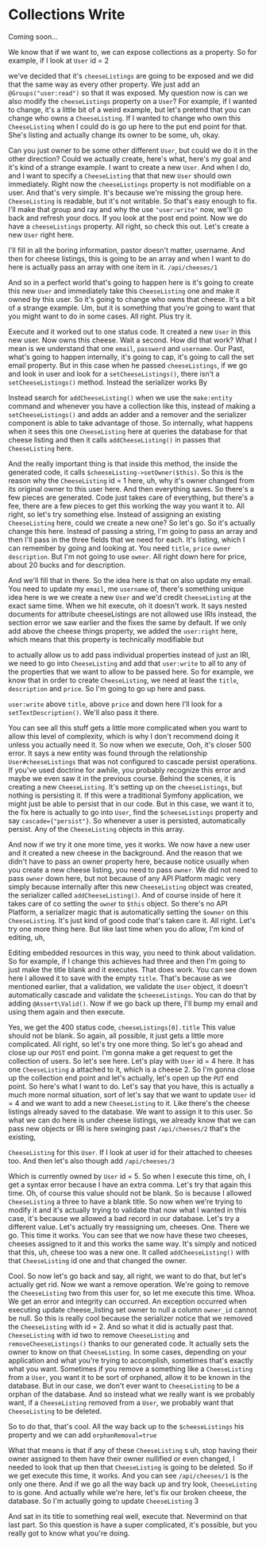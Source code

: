 # Collections Write

Coming soon...

We know that if we want to, we can expose collections as a property. So for example,
if I look at `User` id = 2

we've decided that it's `cheeseListings` are going to be exposed and we did that the
same way as every other property. We just add an `@Groups("user:read")` so that it
was exposed. My question now is can we also modify the `cheeseListings` property on a
`User`? For example, if I wanted to change, it's a little bit of a weird example, but
let's pretend that you can change who owns a `CheeseListing`. If I wanted to change
who own this `CheeseListing` when I could do is go up here to the put end point for
that. She's listing and actually change its owner to be some, uh, okay.

Can you just owner to be some other different `User`, but could we do it in the other
direction? Could we actually create, here's what, here's my goal and it's kind of a
strange example. I want to create a new `User`. And when I do, and I want to specify a
`CheeseListing` that that new `User` should own immediately. Right now the 
`cheeseListings` property is not modifiable on a user. And that's very simple. It's because
we're missing the group here. `CheeseListing` is readable, but it's not writable. So
that's easy enough to fix. I'll make that group and ray and why the use `"user:write"`
now, we'll go back and refresh your docs. If you look at the post end point. Now we
do have a `cheeseListings` property. All right, so check this out. Let's create a
new `User` right here.

I'll fill in all the boring information, pastor doesn't matter, username. And then
for cheese listings, this is going to be an array and when I want to do here is
actually pass an array with one item in it. `/api/cheeses/1`

And so in a perfect world that's going to happen here is it's going to create this
new `User` and immediately take this `CheeseListing` one and make it owned by this user.
So it's going to change who owns that cheese. It's a bit of a strange example. Um,
but it is something that you're going to want that you might want to do in some
cases. All right. Plus try it.

Execute and it worked out to one status code. It created a new `User` in this new user.
Now owns this cheese. Wait a second. How did that work? What I mean is we understand
that one `email`, `password` and `username`. Our Past, what's going to happen internally,
it's going to cap, it's going to call the set email property. But in this case when
he passed `cheeseListings`, if we go and look in user and look for a `setCheeseListings()`, 
there isn't a `setCheeseListings()` method. Instead the serializer works By

Instead search for `addCheeseListing()` when we use the `make:entity` command and whenever
you have a collection like this, instead of making a `setCheeseListings()` and adds an
adder and a remover and the serializer component is able to take advantage of those.
So internally, what happens when it sees this one `CheeseListing` here at queries the
database for that cheese listing and then it calls `addCheeseListing()` in passes that
`CheeseListing` here.

And the really important thing is that inside this method, the inside the generated
code, it calls `$cheeseListing->setOwner($this)`. So this is the reason why the 
`CheeseListing` id = 1 here, uh, why it's owner changed from its original owner to this user
here. And then everything saves. So there's a few pieces are generated. Code just
takes care of everything, but there's a fee, there are a few pieces to get this
working the way you want it to. All right, so let's try something else. Instead of
assigning an existing `CheeseListing` here, could we create a new one? So let's go. So
it's actually change this here. Instead of passing a string, I'm going to pass an
array and then I'll pass in the three fields that we need for each. It's listing,
which I can remember by going and looking at. You need `title`, `price` `owner`
`description`. But I'm not going to use `owner`. All right down here for price, about 20
bucks and for description.

And we'll fill that in there. So the idea here is that on also update my email. You
need to update my `email`, me `username` of, there's something unique idea here is we we
create a new `User` and we'd credit `CheeseListing` at the exact same time. When we hit
execute, oh it doesn't work. It says nested documents for attribute cheeseListings
are not allowed use IRIs instead, the section error we saw earlier and the fixes
the same by default. If we only add above the cheese things property, we added the
`user:right` here, which means that this property is technically modifiable but

to actually allow us to add pass individual properties instead of just an IRI, we
need to go into `CheeseListing` and add that `user:write` to all to any of the
properties that we want to allow to be passed here. So for example, we know that in
order to create `CheeseListing`, we need at least the `title`, `description` and `price`. So
I'm going to go up here and pass.

`user:write` above `title`, above `price` and down here I'll look for a 
`setTextDescription()`. We'll also pass it there.

You can see all this stuff gets a little more complicated when you want to allow this
level of complexity, which is why I don't recommend doing it unless you actually need
it. So now when we execute, Ooh, it's closer 500 error. It says a new entity was found
through the relationship `User#cheeseListings` that was not configured to cascade
persist operations. If you've used doctrine for awhile, you probably recognize this
error and maybe we even saw it in the previous course. Behind the scenes, it is
creating a new `CheeseListing`. It's setting up on the `cheeseListings`, but nothing is
persisting it. If this were a traditional Symfony application, we might just be able
to persist that in our code. But in this case, we want it to, the fix here is
actually to go into `User`, find the `$cheeseListings` property and say `cascade={"persist"}`.
So whenever a user is persisted, automatically persist. Any of the `CheeseListing`
objects in this array.

And now if we try it one more time, yes it works. We now have a new user and it
created a new cheese in the background. And the reason that we didn't have to pass an
owner property here, because notice usually when you create a new cheese listing, you
need to pass `owner`. We did not need to pass `owner` down here, but not because of any
API Platform magic very simply because internally after this new `CheeseListing`
object was created, the serializer called `addCheeseListing()`. And of course inside of
here it takes care of co setting the `owne`r to `$this` object. So there's no API
Platform, a serializer magic that is automatically setting the `$owner` on this 
`CheeseListing`. It's just kind of good code that's taken care it. All right. Let's try one
more thing here. But like last time when you do allow, I'm kind of editing, uh,

Editing embedded resources in this way, you need to think about validation. So for
example, if I change this achieves had three and then I'm going to just make the
title blank and it executes. That does work. You can see down here I allowed it to
save with the empty `title`. That's because as we mentioned earlier, that a validation,
we validate the `User` object, it doesn't automatically cascade and validate the 
`$cheeseListings`. You can do that by adding `@Assert\Valid()`. Now if we go back up
there, I'll bump my email and using them again and then execute.

Yes, we get the 400 status code, `cheeseListings[0].title`
This value should not be blank. So again, all possible, it just gets a little
more complicated. All right, so let's try one more thing. So let's go ahead and close
up our `POST` end point. I'm gonna make a get request to get the collection of users.
So let's see here. Let's play with `User` id = 4 here. It has one `CheeseListing` a
attached to it, which is a cheese 2. So I'm gonna close up the collection end point
and let's actually, let's open up the `PUT` end point. So here's what I want to do.
Let's say that you have, this is actually a much more normal situation, sort of let's
say that we want to update `User` id = 4 and we want to add a new `CheeseListing` to it.
Like there's the cheese listings already saved to the database. We want to assign it
to this user. So what we can do here is under cheese listings, we already know that
we can pass new objects or IRI is here swinging past `/api/cheeses/2` that's the
existing,

`CheeseListing` for this `User`. If I look at user id for their attached to cheeses too.
And then let's also though add `/api/cheeses/3`

Which is currently owned by `User` id = 5. So when I execute this time, oh, I get a
syntax error because I have an extra comma. Let's try that again this time. Oh, of
course this value should not be blank. So is because I allowed `CheeseListing` a three
to have a blank title. So now when we're trying to modify it and it's actually trying
to validate that now what I wanted in this case, it's because we allowed a bad record
in our database. Let's try a different value. Let's actually try reassigning um,
cheeses. One. There we go. This time it works. You can see that we now have these two
cheeses, cheeses assigned to it and this works the same way. It's simply and noticed
that this, uh, cheese too was a new one. It called `addCheeseListing()` with that
`CheeseListing` id one and that changed the owner.

Cool. So now let's go back and say, all right, we want to do that, but let's actually
get rid. Now we want a remove operation. We're going to remove the `CheeseListing` two
from this user for, so let me execute this time. Whoa. We get an error and integrity
can occurred. An exception occurred when executing update cheese_listing set owner to
null a column `owner_id` cannot be null. So this is really cool because the serializer
notice that we removed the `CheeseListing` with id = 2. And so what it did is actually
past that. `CheeseListing` with id two to remove `CheeseListing` and 
`removeCheeseListings()` thanks to our generated code. It actually sets the owner to know on that
`CheeseListing`. In some cases, depending on your application and what you're trying
to accomplish, sometimes that's exactly what you want. Sometimes if you remove a
something like a `CheeseListing` from a `User`, you want it to be sort of orphaned,
allow it to be known in the database. But in our case, we don't ever want to 
`CheeseListing` to be a orphan of the database. And so instead what we really want is we
probably want, if a `CheeseListing` removed from a `User`, we probably want that 
`CheeseListing` to be deleted.

So to do that, that's cool. All the way back up to the `$cheeseListings` his property
and we can add `orphanRemoval=true`

What that means is that if any of these `CheeseListing` s uh, stop having their owner
assigned to them have their owner nullified or even changed, I needed to look that
up then that `CheeseListing` is going to be deleted. So if we get execute this time, it
works. And you can see `/api/cheeses/1` is the only one there.
And if we go all the way back up and try look, `CheeseListing` to is gone. And
actually while we're here, let's fix our broken cheese, the database. So I'm actually
going to update `CheeseListing` 3

And sat in its title to something real well, execute that. Nevermind on that last
part. So this question is have a super complicated, it's possible, but you really got
to know what you're doing.